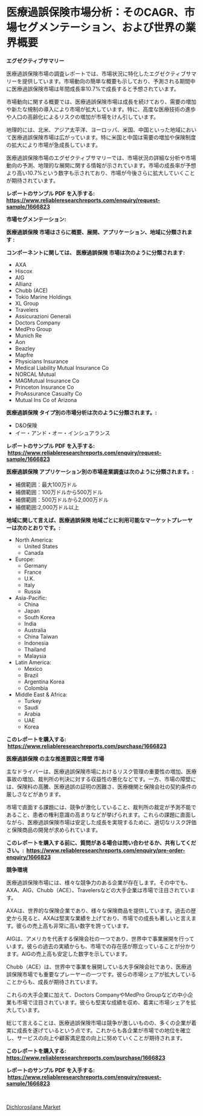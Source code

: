 <p><h1>医療過誤保険市場分析：そのCAGR、市場セグメンテーション、および世界の業界概要</h1></p><p><strong>エグゼクティブサマリー</strong></p>
<p><p>医療過誤保険市場の調査レポートでは、市場状況に特化したエグゼクティブサマリーを提供しています。市場動向の簡単な概要も示しており、予測される期間中に医療過誤保険市場は年間成長率10.7%で成長すると予想されています。</p><p>市場動向に関する概要では、医療過誤保険市場は成長を続けており、需要の増加や新たな規制の導入により市場が拡大しています。特に、高度な医療技術の進歩や人口の高齢化によるリスクの増加が市場をけん引しています。</p><p>地理的には、北米、アジア太平洋、ヨーロッパ、米国、中国といった地域において医療過誤保険市場は広がっています。特に米国と中国は需要の増加や保険制度の拡大により市場が急成長しています。</p><p>医療過誤保険市場のエグゼクティブサマリーでは、市場状況の詳細な分析や市場動向の予測、地理的な展開に関する情報が示されています。市場の成長率が予想より高い10.7%という数字も示されており、市場が今後さらに拡大していくことが期待されています。</p></p>
<p><strong>レポートのサンプル PDF を入手する: <a href="https://www.reliableresearchreports.com/enquiry/request-sample/1666823">https://www.reliableresearchreports.com/enquiry/request-sample/1666823</a></strong></p>
<p><strong>市場セグメンテーション:</strong></p>
<p><strong> 医療過誤保険 市場はさらに概要、展開、アプリケーション、地域に分類されます :</strong></p>
<p><strong>コンポーネントに関しては、 医療過誤保険 市場は次のように分類されます: &nbsp;</strong></p>
<p><ul><li>AXA</li><li>Hiscox</li><li>AIG</li><li>Allianz</li><li>Chubb (ACE)</li><li>Tokio Marine Holdings</li><li>XL Group</li><li>Travelers</li><li>Assicurazioni Generali</li><li>Doctors Company</li><li>MedPro Group</li><li>Munich Re</li><li>Aon</li><li>Beazley</li><li>Mapfre</li><li>Physicians Insurance</li><li>Medical Liability Mutual Insurance Co</li><li>NORCAL Mutual</li><li>MAGMutual Insurance Co</li><li>Princeton Insurance Co</li><li>ProAssurance Casualty Co</li><li>Mutual Ins Co of Arizona</li></ul></p>
<p><strong> 医療過誤保険 タイプ別の市場分析は次のように分類されます。:</strong></p>
<p><ul><li>D&O保険</li><li>イー・アンド・オー・インシュアランス</li></ul></p>
<p><strong>レポートのサンプル PDF を入手する: &nbsp;<a href="https://www.reliableresearchreports.com/enquiry/request-sample/1666823">https://www.reliableresearchreports.com/enquiry/request-sample/1666823</a></strong></p>
<p><strong> 医療過誤保険 アプリケーション別の市場産業調査は次のように分類されます。:</strong></p>
<p><ul><li>補償範囲：最大100万ドル</li><li>補償範囲：100万ドルから500万ドル</li><li>補償範囲：500万ドルから2,000万ドル</li><li>補償範囲:2,000万ドル以上</li></ul></p>
<p><strong>地域に関して言えば、医療過誤保険 地域ごとに利用可能なマーケットプレーヤーは次のとおりです。:</strong></p>
<p><ul>
    <li>
        North America:
        <ul>
            <li>United States</li>
            <li>Canada</li>
        </ul>
    </li>
    <li>
        Europe:
        <ul>
            <li>Germany</li>
            <li>France</li>
            <li>U.K.</li>
            <li>Italy</li>
            <li>Russia</li>
        </ul>
    </li>
    <li>
        Asia-Pacific:
        <ul>
            <li>China</li>
            <li>Japan</li>
            <li>South Korea</li>
            <li>India</li>
            <li>Australia</li>
            <li>China Taiwan</li>
            <li>Indonesia</li>
            <li>Thailand</li>
            <li>Malaysia</li>
        </ul>
    </li>
    <li>
        Latin America:
        <ul>
            <li>Mexico</li>
            <li>Brazil</li>
            <li>Argentina Korea</li>
            <li>Colombia</li>
        </ul>
    </li>
    <li>
        Middle East & Africa:
        <ul>
            <li>Turkey</li>
            <li>Saudi</li>
            <li>Arabia</li>
            <li>UAE</li>
            <li>Korea</li>
        </ul>
    </li>
    </ul></p>
<p><strong>このレポートを購入する: &nbsp;<a href="https://www.reliableresearchreports.com/purchase/1666823">https://www.reliableresearchreports.com/purchase/1666823</a></strong></p>
<p><strong>医療過誤保険 の主な推進要因と障壁 市場</strong></p>
<p><p>主なドライバーは、医療過誤保険市場におけるリスク管理の重要性の増加、医療事故の増加、裁判所の判決に対する収益性の悪化などです。一方、市場の障壁には、保険料の高騰、医療過誤の証明の困難さ、医療機関と保険会社の契約条件の厳しさなどがあります。</p><p>市場で直面する課題には、競争が激化していること、裁判所の裁定が予測不能であること、患者の権利意識の高まりなどが挙げられます。これらの課題に直面しながら、医療過誤保険市場は安定した成長を実現するために、適切なリスク評価と保険商品の開発が求められています。</p></p>
<p><strong>このレポートを購入する前に、質問がある場合は問い合わせるか、共有してください。:&nbsp; <a href="https://www.reliableresearchreports.com/enquiry/pre-order-enquiry/1666823">https://www.reliableresearchreports.com/enquiry/pre-order-enquiry/1666823</a></strong></p>
<p><strong>競争環境</strong></p>
<p><p>医療過誤保険市場には、様々な競争力のある企業が存在します。その中でも、AXA、AIG、Chubb（ACE）、Travelersなどの大手企業は市場で注目されています。</p><p>AXAは、世界的な保険企業であり、様々な保険商品を提供しています。過去の歴史から見ると、AXAは堅実な業績を上げており、市場での成長も著しいと言えます。彼らの売上高も非常に高い数字を誇っています。</p><p>AIGは、アメリカを代表する保険会社の一つであり、世界中で事業展開を行っています。彼らの過去の実績からも、市場での存在感が際立っていることが分かります。AIGの売上高も安定した数字を示しています。</p><p>Chubb（ACE）は、世界中で事業を展開している大手保険会社であり、医療過誤保険市場でも重要なプレーヤーの一つです。彼らの市場シェアが拡大していることからも、成長が期待されています。</p><p>これらの大手企業に加えて、Doctors CompanyやMedPro Groupなどの中小企業も市場で注目されています。彼らも堅実な成績を収め、着実に市場シェアを拡大しています。</p><p>総じて言えることは、医療過誤保険市場は競争が激しいものの、多くの企業が着実に成長を遂げているという点です。これからも各企業が市場での地位を確立し、サービスの向上や顧客満足度の向上に努めていくことが期待されます。</p></p>
<p><strong>このレポートを購入する: &nbsp; <a href="https://www.reliableresearchreports.com/purchase/1666823">https://www.reliableresearchreports.com/purchase/1666823</a></strong></p>
<p><strong>レポートのサンプル PDF を入手する: &nbsp;<a href="https://www.reliableresearchreports.com/enquiry/request-sample/1666823">https://www.reliableresearchreports.com/enquiry/request-sample/1666823</a></strong><strong></strong></p>
<p>&nbsp;</p>
<p><p><a href="https://invited-way-688.notion.site/Dichlorosilane-Market-Analysis-Examines-its-Scope-on-Growth-Opportunities-and-Forecasted-Trends-Spa-97c9425efee94dd3a3b6468ed095297b">Dichlorosilane Market</a></p></p>